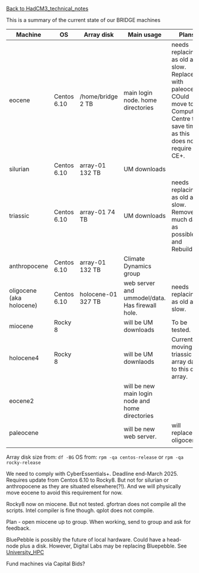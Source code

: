 [Back to HadCM3_technical_notes](HadCM3_technical_notes.md)

This is a summary of the current state of our BRIDGE machines

| Machine                  | OS          | Array disk         | Main usage                                       | Plans                                                                                                                               |
| ------------------------ | ----------- | ------------------ | ------------------------------------------------ | ----------------------------------------------------------------------------------------------------------------------------------- |
| eocene                   | Centos 6.10 | /home/bridge 2 TB  | main login node.  home directories               | needs replacing as old and slow. Replace with paleocene.  COuld move to Computer Centre to save time, as this does not require CE+. |
| silurian                 | Centos 6.10 | array-01 132 TB    | UM downloads                                     |                                                                                                                                     |
| triassic                 | Centos 6.10 | array-01 74 TB     | UM downloads                                     | needs replacing as old and slow.  Remove as much data as possible and Rebuild.                                                      |
| anthropocene             | Centos 6.10 | array-01 132 TB    | Climate Dynamics group                           |                                                                                                                                     |
| oligocene (aka holocene) | Centos 6.10 | holocene-01 327 TB | web server and ummodel/data.  Has firewall hole. | needs replacing as old and slow.                                                                                                    |
| miocene                  | Rocky 8     |                    | will be UM downloads                             | To be tested.                                                                                                                       |
| holocene4                | Rocky 8     |                    | will be UM downlaods                             | Currently moving triassic array data to this disk array.                                                                            |
| eocene2                  |             |                    | will be new main login node and home directories |                                                                                                                                     |
| paleocene                |             |                    | will be new web server.                          | will replace oligocene.                                                                                                             |
|                          |             |                    |                                                  |                                                                                                                                     |
Array disk size from: `df -BG`
OS from: `rpm -qa centos-release` or `rpm -qa rocky-release`

We need to comply with CyberEssentials+.  Deadline end-March 2025.  Requires update from Centos 6.10 to Rocky8.  But not for silurian or anthropocene as they are situated elsewhere(?!).  And we will physically move eocene to avoid this requirement for now.

Rocky8 now on miocene.  But not tested.  gfortran does not compile all the scripts.  Intel compiler is fine though.  qplot does not compile.

Plan - open miocene up to group.  When working, send to group and ask for feedback.

BluePebble is possibly the future of local hardware.  Could have a head-node plus a disk.  However, Digital Labs may be replacing Bluepebble.  See [University_HPC](University_HPC)

Fund machines via Capital Bids?

